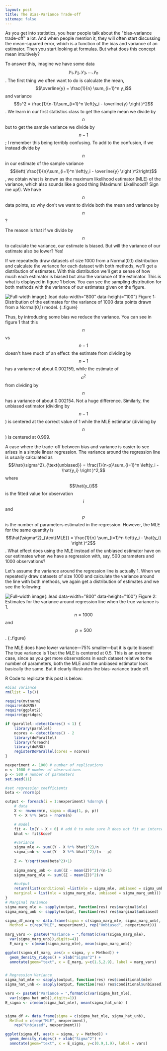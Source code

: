 ```yaml
---
layout: post
title: The Bias-Variance Trade-off
sitemap: false
---
```


As you get into statistics, you hear people talk about the "bias-variance trade-off" a lot. And when people mention it, they will often start discussing the mean-squared error, which is a function of the bias and variance of an estimator. Then you start looking at formulas. But what does this concept mean intuitively?

To answer this, imagine we have some data $$y_1, y_2, y_3,...,y_n$$. The first thing we often want to do is calculate the mean, $$\overline{y} = \frac{1}{n} \sum_{i=1}^n y_i$$  and variance $$s^2 = \frac{1}{n-1}\sum_{i=1}^n  \left(y_i - \overline{y} \right )^2$$. We learn in our first statistics class to get the sample mean we divide by $$n$$ but to get the sample variance we divide by $$n-1$$; I remember this being terribly confusing.  To add to the confusion, if we instead divide by $$n$$ in our estimate of the sample variance $$\left( \frac{1}{n}\sum_{i=1}^n  \left(y_i - \overline{y} \right )^2\right)$$, we obtain what is known as the maximum likelihood estimator (MLE) of the variance, which also sounds like a good thing (Maximum! Likelihood!? Sign me up!). We have $$n$$ data points, so why don't we want to divide both the mean and variance by $$n$$?

The reason is that if we divide by $$n$$ to calculate the variance, our estimate is biased. But will the variance of our estimate also be lower? Yes!

If we repeatedly draw datasets of size 1000 from a Normal(0,1) distribution and calculate the variance for each dataset with both methods, we'll get a distribution of estimates. With this distribution we'll get a sense of how much each estimator is biased but also the variance of the estimator. This is what is displayed in figure 1 below. You can see the sampling distribution for both methods with the variance of our estimates given on the figure.

![Full-width image](/assets/img/blog/bias_var_1.png){:.lead data-width="800" data-height="100"}
Figure 1: Distribution of the estimates for the variance of 1000 data points drawn from a Normal(0,1) model.
{:.figure}

Thus, by introducing some bias we reduce the variance. You can see in figure 1 that this $$n$$ vs $$n-1$$ doesn't have much of an effect: the estimate from dividing by $$n-1$$ has a variance of about 0.002159, while the estimate of  $$\sigma^2$$ from dividing by $$n$$ has a variance of about 0.002154. Not a huge difference. Similarly, the unbiased estimator (dividing by $$n-1$$) is centered at the correct value of 1 while the MLE estimator (dividing by $$n$$) is centered at 0.999.

A case where the trade-off between bias and variance is easier to see arises in a simple linear regression. The variance around the regression line is usually calculated as $$\hat{\sigma^2}_{\text{unbiased}} =  \frac{1}{n-p}\sum_{i=1}^n  \left(y_i - \hat{y_i} \right )^2,$$ where $$\hat{y_i}$$ is the fitted value for observation $$i$$ and $$p$$ is the number of parameters estimated in the regression. However, the MLE for the same quantity is $$\hat{\sigma^2}_{\text{MLE}} = \frac{1}{n} \sum_{i=1}^n \left(y_i - \hat{y_i} \right )^2$$. What effect does using the MLE instead of the unbiased estimator have on our estimates when we have a regression with, say, 500 parameters and 1000 observations? 

Let's assume the variance around the regression line is actually 1. When we repeatedly draw datasets of size 1000 and calculate the variance around the line with both methods, we again get a distribution of estimates and we see the following:

![Full-width image](/assets/img/blog/bias_var_2.png){:.lead data-width="800" data-height="100"}
Figure 2: Estimates for the variance around regression line when the true variance is 1. $$n = 1000$$ and $$p = 500$$.
{:.figure}

The MLE does have lower variance—75% smaller—but it is quite biased! The true variance is 1 but the MLE is centered at 0.5. This is an extreme case, since as you get more observations in each dataset relative to the number of parameters, both the MLE and the unbiased estimator look basically the same. But it clearly illustrates the bias-variance trade off.

R Code to replicate this post is below:

~~~ r
#bias variance
rm(list = ls())

require(mvtnorm)
require(doRNG)
require(ggplot2)
require(ggridges)

if (parallel::detectCores() < 1) {
	library(parallel)
	ncores <- detectCores() - 2
	library(doParallel)
	library(foreach)
	library(doRNG)
	registerDoParallel(cores = ncores)
}

nexperiment <- 1000 # number of replications
n <- 1000 # number of observations
p <- 500 # number of parameters
set.seed(11)

#set regression coefficients
beta <- rnorm(p)

output <- foreach(i = 1:nexperiment) %dorng% {
	# data
	X <- rmvnorm(n, sigma = diag(1, p, p))
	Y <- X %*% beta + rnorm(n)

	# model
	fit <- lm(Y ~ X + 0) # add 0 to make sure R does not fit an intercept
	bhat <- fit$$coef

	#variance
	sigma_mle <- sum((Y - X %*% bhat)^2)/n
	sigma_unb <- sum((Y - X %*% bhat)^2)/(n - p)
	
	Z <- Y/sqrt(sum(beta^2)+1)
	
	sigma_marg_unb <- sum((Z - mean(Z))^2)/(n-1)
	sigma_marg_mle <- sum((Z - mean(Z))^2)/n

	#output
	return(list(conditional =list(mle = sigma_mle, unbiased = sigma_unb),
	marginal = list(mle = sigma_marg_mle, unbiased = sigma_marg_unb)))
}
# Marginal Variance
sigma_marg_mle <- sapply(output, function(res) res$marginal$mle)
sigma_marg_unb <- sapply(output, function(res) res$marginal$unbiased)

sigma_df_marg <- data.frame(sigma = c(sigma_marg_mle, sigma_marg_unb), 
  Method = c(rep("MLE", nexperiment), rep("Unbiased", nexperiment)))
	
marg_vars <- paste0("Variance = ",format(c(var(sigma_marg_mle), 
  var(sigma_marg_unb)),digits=4))
  E_marg <- c(mean(sigma_marg_mle), mean(sigma_marg_unb))

ggplot(sigma_df_marg, aes(x = sigma, y = Method)) + 
  geom_density_ridges() + xlab("Sigma^2") +
  annotate(geom="text", x = E_marg, y=c(1.5,2.9), label = marg_vars)


# Regression Variance
sigma_hat_mle <- sapply(output, function(res) res$conditional$mle)
sigma_hat_unb <- sapply(output, function(res) res$conditional$unbiased)

vars <- paste0("Variance = ",format(c(var(sigma_hat_mle),
  var(sigma_hat_unb)),digits=1))
E_sigma <- c(mean(sigma_hat_mle), mean(sigma_hat_unb) )


sigma_df <- data.frame(sigma = c(sigma_hat_mle, sigma_hat_unb), 
  Method = c(rep("MLE", nexperiment), 
	rep("Unbiased", nexperiment)))

ggplot(sigma_df, aes(x = sigma, y = Method)) + 
  geom_density_ridges() + xlab("Sigma^2") +
  annotate(geom="text", x = E_sigma, y=c(0.9,1.9), label = vars)
~~~
